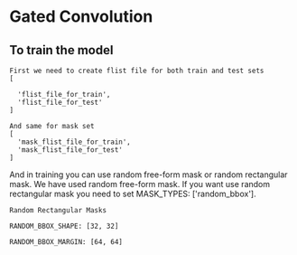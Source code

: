 # Gated Convolution

## To train the model

```
First we need to create flist file for both train and test sets
[

  'flist_file_for_train',
  'flist_file_for_test'
]
```

```
And same for mask set
[
  'mask_flist_file_for_train',
  'mask_flist_file_for_test' 
]
```

And in training you can use random free-form mask or random rectangular mask. We have used random free-form mask. If you want use random rectangular mask you need to set MASK_TYPES: ['random_bbox'].

```
Random Rectangular Masks

RANDOM_BBOX_SHAPE: [32, 32]

RANDOM_BBOX_MARGIN: [64, 64]
```
